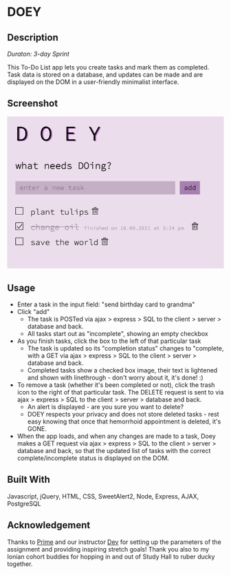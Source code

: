 # DOEY


## Description

*Duraton: 3-day Sprint*

This To-Do List app lets you create tasks and mark them as completed. Task data is stored on a database, and updates can be made and are displayed on the DOM in a user-friendly minimalist interface. 


## Screenshot    
![Screenshot](doeyScreenshot.png)


## Usage

* Enter a task in the input field: "send birthday card to grandma"
* Click "add"
  * The task is POSTed via ajax > express > SQL to the client > server > database and back. 
  * All tasks start out as "incomplete", showing an empty checkbox
* As you finish tasks, click the box to the left of that particular task
  * The task is updated so its "completion status" changes to "complete, with a GET via ajax > express > SQL to the client > server > database and back.
  * Completed tasks show a checked box image, their text is lightened and shown with linethrough - don't worry about it, it's done! :)
* To remove a task (whether it's been completed or not), click the trash icon to the right of that particular task. The DELETE request is sent to via ajax > express > SQL to the client > server > database and back. 
  * An alert is displayed - are you sure you want to delete? 
  * DOEY respects your privacy and does not store deleted tasks - rest easy knowing that once that hemorrhoid appointment is deleted, it's GONE.
* When the app loads, and when any changes are made to a task, Doey makes a GET request via ajax > express > SQL to the client > server > database and back, so that the updated list of tasks with the correct complete/incomplete status is displayed on the DOM.

## Built With

Javascript, jQuery, HTML, CSS, SweetAlert2, Node, Express, AJAX, PostgreSQL


## Acknowledgement 

Thanks to [Prime](https://github.com/PrimeAcademy/ "Prime") and our instructor [Dev](https://github.com/devjanaprime/ "Dev") for setting up the parameters of the assignment and providing inspiring stretch goals! Thank you also to my Ionian cohort buddies for hopping in and out of Study Hall to ruber ducky together.


